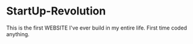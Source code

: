 # StartUp-Revolution

This is the first WEBSITE I've ever build in my entire life.
First time coded anything.
